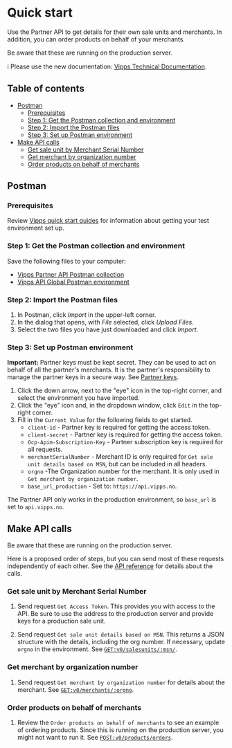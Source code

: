 <!-- START_METADATA
---
title: Quick start
sidebar_position: 20
---
END_METADATA -->

# Quick start

Use the Partner API to get details for their own sale units and merchants.
In addition, you can order products on behalf of your merchants.

Be aware that these are running on the production server.

<!-- START_COMMENT -->

ℹ️ Please use the new documentation:
[Vipps Technical Documentation](https://developer.vippsmobilepay.com/).

## Table of contents

* [Postman](#postman)
  * [Prerequisites](#prerequisites)
  * [Step 1: Get the Postman collection and environment](#step-1-get-the-postman-collection-and-environment)
  * [Step 2: Import the Postman files](#step-2-import-the-postman-files)
  * [Step 3: Set up Postman environment](#step-3-set-up-postman-environment)
* [Make API calls](#make-api-calls)
  * [Get sale unit by Merchant Serial Number](#get-sale-unit-by-merchant-serial-number)
  * [Get merchant by organization number](#get-merchant-by-organization-number)
  * [Order products on behalf of merchants](#order-products-on-behalf-of-merchants)

<!-- END_COMMENT -->

## Postman

### Prerequisites

Review
[Vipps quick start guides](https://developer.vippsmobilepay.com/docs/vipps-developers/quick-start-guides) for information about getting your test environment set up.

### Step 1: Get the Postman collection and environment

Save the following files to your computer:

* [Vipps Partner API Postman collection](tools/vipps-partner-api-postman-collection.json)
* [Vipps API Global Postman environment](https://raw.githubusercontent.com/vippsas/vipps-developers/master/tools/vipps-api-global-postman-environment.json)

### Step 2: Import the Postman files

1. In Postman, click *Import* in the upper-left corner.
1. In the dialog that opens, with *File* selected, click *Upload Files*.
1. Select the two files you have just downloaded and click *Import*.

### Step 3: Set up Postman environment

**Important:** Partner keys must be kept secret. They can be used to act on behalf
of all the partner's merchants. It is the partner's responsibility to manage
the partner keys in a secure way. See
[Partner keys](https://developer.vippsmobilepay.com/docs/vipps-partner/partner-keys).

1. Click the down arrow, next to the "eye" icon in the top-right corner, and select the environment you have imported.
2. Click the "eye" icon and, in the dropdown window, click `Edit` in the top-right corner.
3. Fill in the `Current Value` for the following fields to get started.
   * `client-id` - Partner key is required for getting the access token.
   * `client-secret` - Partner key is required for getting the access token.
   * `Ocp-Apim-Subscription-Key` - Partner subscription key is required for all requests.
   * `merchantSerialNumber` - Merchant ID is only required for `Get sale unit details based on MSN`, but can be included in all headers.
   * `orgno` -The Organization number for the merchant. It is only used in `Get merchant by organization number`.
   * `base_url_production` - Set to: `https://api.vipps.no`.

  The Partner API only works in the production environment, so `base_url` is set to `api.vipps.no`.

## Make API calls

Be aware that these are running on the production server.

Here is a proposed order of steps, but you can send most of these requests independently of each other.
See the
[API reference](https://developer.vippsmobilepay.com/api/partner)
for details about the calls.

### Get sale unit by Merchant Serial Number

1. Send request `Get Access Token`. This provides you with access to the API.
   Be sure to use the address to the production server and provide keys for a production sale unit.

1. Send request `Get sale unit details based on MSN`. This returns a JSON structure with the details, including the org number. If necessary, update `orgno` in the environment. See [`GET:v0/salesunits/:msn/`](https://developer.vippsmobilepay.com/api/partner#tag/Sales-units/operation/getMSN).

### Get merchant by organization number

1. Send request `Get merchant by organization number` for details about the merchant. See [`GET:v0/merchants/:orgno`](https://developer.vippsmobilepay.com/api/partner#tag/Merchants/operation/getMerchant).

### Order products on behalf of merchants

1. Review the `Order products on behalf of merchants` to see an example of ordering products. Since this is running on the production server, you might not want to run it.  See [`POST:v0/products/orders`](https://developer.vippsmobilepay.com/api/partner#tag/Vipps-Product-Orders/operation/orderProduct).

